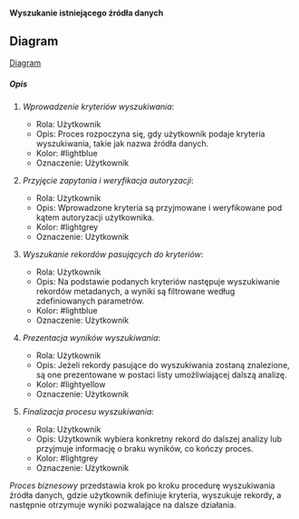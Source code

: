 #### Wyszukanie istniejącego źródła danych

## Diagram

[Diagram](diagram_wyszukanie_zrodel_danych.puml)

##### Opis

1. *Wprowadzenie kryteriów wyszukiwania*:
    *   Rola: Użytkownik
    *   Opis: Proces rozpoczyna się, gdy użytkownik podaje kryteria wyszukiwania, takie jak nazwa źródła danych.
    *   Kolor: #lightblue
    *   Oznaczenie: Użytkownik

2. *Przyjęcie zapytania i weryfikacja autoryzacji*:
    *   Rola: Użytkownik
    *   Opis: Wprowadzone kryteria są przyjmowane i weryfikowane pod kątem autoryzacji użytkownika.
    *   Kolor: #lightgrey
    *   Oznaczenie: Użytkownik

3. *Wyszukanie rekordów pasujących do kryteriów*:
    *   Rola: Użytkownik
    *   Opis: Na podstawie podanych kryteriów następuje wyszukiwanie rekordów metadanych, a wyniki są filtrowane według zdefiniowanych parametrów.
    *   Kolor: #lightblue
    *   Oznaczenie: Użytkownik

4. *Prezentacja wyników wyszukiwania*:
    *   Rola: Użytkownik
    *   Opis: Jeżeli rekordy pasujące do wyszukiwania zostaną znalezione, są one prezentowane w postaci listy umożliwiającej dalszą analizę.
    *   Kolor: #lightyellow
    *   Oznaczenie: Użytkownik

5. *Finalizacja procesu wyszukiwania*:
    *   Rola: Użytkownik
    *   Opis: Użytkownik wybiera konkretny rekord do dalszej analizy lub przyjmuje informację o braku wyników, co kończy proces.
    *   Kolor: #lightgrey
    *   Oznaczenie: Użytkownik

*Proces biznesowy* przedstawia krok po kroku procedurę wyszukiwania źródła danych, gdzie użytkownik definiuje kryteria, wyszukuje rekordy, a następnie otrzymuje wyniki pozwalające na dalsze działania.